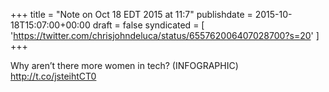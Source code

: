 +++
title = "Note on Oct 18 EDT 2015 at 11:7"
publishdate = 2015-10-18T15:07:00+00:00
draft = false
syndicated = [ 'https://twitter.com/chrisjohndeluca/status/655762006407028700?s=20' ]
+++

Why aren’t there more women in tech? (INFOGRAPHIC) http://t.co/jsteihtCT0

